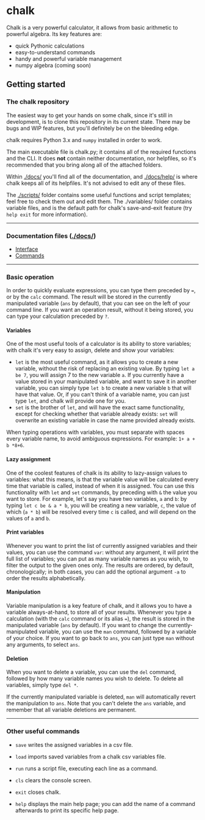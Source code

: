 # chalk
Chalk is a very powerful calculator, it allows from basic arithmetic to powerful algebra.
Its key features are:
- quick Pythonic calculations
- easy-to-understand commands
- handy and powerful variable management
- numpy algebra (coming soon)

## Getting started

### The chalk repository

The easiest way to get your hands on some chalk, since it's still in development, is to clone this repository in its current state. There may be bugs and WIP features, but you'll definitely be on the bleeding edge.

chalk requires Python 3.x and `numpy` installed in order to work.

The main executable file is chalk.py; it contains all of the required functions and the CLI. It does **not** contain neither documentation, nor helpfiles, so it's recommended that you bring along all of the attached folders.

Within [./docs/](https://github.com/LionSpeck/chalk/tree/main/docs) you'll find all of the documentation, and [./docs/help/](https://github.com/LionSpeck/chalk/tree/main/docs/help) is where chalk keeps all of its helpfiles. It's not advised to edit any of these files.

The [./scripts/](https://github.com/LionSpeck/chalk/tree/main/scripts) folder contains some useful functions and script templates; feel free to check them out and edit them.
The ./variables/ folder contains variable files, and is the default path for chalk's save-and-exit feature (try `help exit` for more information).

---
### Documentation files ([./docs/](https://github.com/LionSpeck/chalk/tree/main/docs))

- [Interface](https://github.com/LionSpeck/chalk/blob/main/docs/Interface.md#chalk-documentation-the-command-line-interface)
- [Commands](https://github.com/LionSpeck/chalk/blob/main/docs/Commands.md#chalk-documentation-commands)

---
### Basic operation

In order to quickly evaluate expressions, you can type them preceded by `=`, or by the `calc` command. The result will be stored in the currently manipulated variable (`ans` by default), that you can see on the left of your command line. If you want an operation result, without it being stored, you can type your calculation preceded by `?`.

#### Variables

One of the most useful tools of a calculator is its ability to store variables; with chalk it's very easy to assign, delete and show your variables:
- `let` is the most useful command, as it allows you to create a new variable, without the risk of replacing an existing value. By typing `let a be 7`, you will assign 7 to the new variable `a`. If you currently have a value stored in your manipulated variable, and want to save it in another variable, you can simply type `let b` to create a new variable `b` that will have that value. Or, if you can't think of a variable name, you can just type `let`, and chalk will provide one for you.
- `set` is the brother of `let`, and will have the exact same functionality, except for checking whether that variable already exists: `set` will overwrite an existing variable in case the name provided already exists.

When typing operations with variables, you must separate with spaces every variable name, to avoid ambiguous expressions. For example: `1+ a + b *8+6`.

#### Lazy assignment

One of the coolest features of chalk is its ability to lazy-assign values to variables: what this means, is that the variable value will be calculated every time that variable is called, instead of when it is assigned. You can use this functionality with `let` and `set` commands, by preceding with `&` the value you want to store. For example, let's say you have two variables, `a` and `b`: by typing `let c be & a * b`, you will be creating a new variable, `c`, the value of which (`a * b`) will be resolved every time `c` is called, and will depend on the values of `a` and `b`.

#### Print variables

Whenever you want to print the list of currently assigned variables and their values, you can use the command `var`: without any argument, it will print the full list of variables; you can put as many variable names as you wish, to filter the output to the given ones only. The results are ordered, by default, chronologically; in both cases, you can add the optional argument `-a` to order the results alphabetically.

#### Manipulation

Variable manipulation is a key feature of chalk, and it allows you to have a variable always-at-hand, to store all of your results. Whenever you type a calculation (with the `calc` command or its alias `=`), the result is stored in the manipulated variable (`ans` by default). If you want to change the currently-manipulated variable, you can use the `man` command, followed by a variable of your choice. If you want to go back to `ans`, you can just type `man` without any arguments, to select `ans`.

#### Deletion

When you want to delete a variable, you can use the `del` command, followed by how many variable names you wish to delete.
To delete all variables, simply type `del *`.

If the currently manipulated variable is deleted, `man` will automatically revert the manipulation to `ans`.
Note that you can't delete the `ans` variable, and remember that all variable deletions are permanent.

---
### Other useful commands

- `save` writes the assigned variables in a csv file.
- `load` imports saved variables from a chalk csv variables file.
- `run` runs a script file, executing each line as a command.


- `cls` clears the console screen.
- `exit` closes chalk.
- `help` displays the main help page; you can add the name of a command afterwards to print its specific help page.